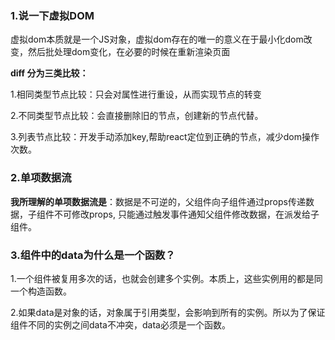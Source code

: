 ### 1.说一下虚拟DOM

虚拟dom本质就是一个JS对象，虚拟dom存在的唯一的意义在于最小化dom改变，然后批处理dom变化，在必要的时候在重新渲染页面

**diff 分为三类比较：**

1.相同类型节点比较：只会对属性进行重设，从而实现节点的转变

2.不同类型节点比较：会直接删除旧的节点，创建新的节点代替。

3.列表节点比较：开发手动添加key,帮助react定位到正确的节点，减少dom操作次数。

### 2.单项数据流

**我所理解的单项数据流是**：数据是不可逆的，父组件向子组件通过props传递数据，子组件不可修改props, 只能通过触发事件通知父组件修改数据，在派发给子组件。

### 3.组件中的data为什么是一个函数？

1.一个组件被复用多次的话，也就会创建多个实例。本质上，这些实例用的都是同一个构造函数。 

2.如果data是对象的话，对象属于引用类型，会影响到所有的实例。所以为了保证组件不同的实例之间data不冲突，data必须是一个函数。

